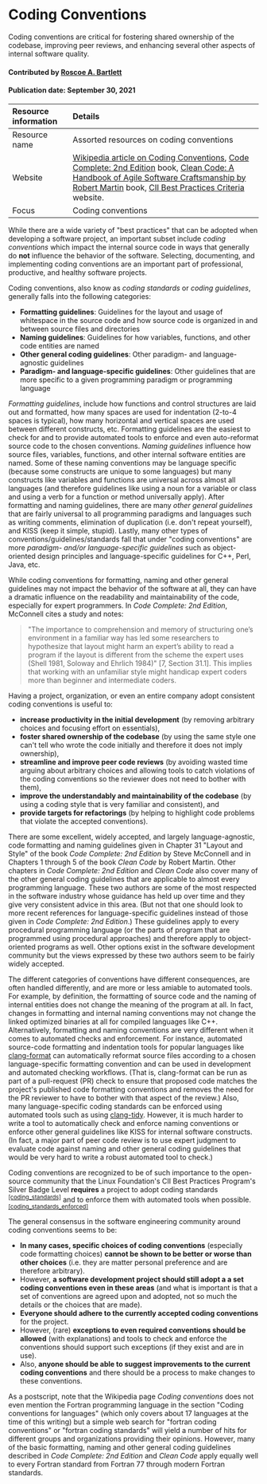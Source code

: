 # Coding Conventions

<!--deck text start-->
Coding conventions are critical for fostering shared ownership of the codebase, improving peer reviews, and enhancing several other aspects of internal software quality.
<!--deck text end-->

#### Contributed by [Roscoe A. Bartlett](https://github.com/bartlettroscoe)

#### Publication date: September 30, 2021

Resource information | Details 
:--- | :--- 
Resource name |  Assorted resources on coding conventions
Website  |  [Wikipedia article on Coding Conventions](https://en.wikipedia.org/wiki/Coding_conventions), [Code Complete: 2nd Edition](https://bssw.io/items/code-complete-a-practical-handbook-of-software-construction) book, [Clean Code: A Handbook of Agile Software Craftsmanship by Robert Martin](https://dl.acm.org/doi/10.5555/1388398) book, [CII Best Practices Criteria](https://bestpractices.coreinfrastructure.org/en/criteria) website.
Focus | Coding conventions

While there are a wide variety of "best practices" that can be adopted when developing a software project, an important subset include *coding conventions* which impact the internal source code in ways that generally do **not** influence the behavior of the software. Selecting, documenting, and implementing coding conventions are an important part of professional, productive, and healthy software projects.

Coding conventions, also know as *coding standards* or *coding guidelines*, generally falls into the following categories:

* **Formatting guidelines**: Guidelines for the layout and usage of whitespace in the source code and how source code is organized in and between source files and directories
* **Naming guidelines**: Guidelines for how variables, functions, and other code entities are named
* **Other general coding guidelines**: Other paradigm- and language-agnostic guidelines 
* **Paradigm- and language-specific guidelines**: Other guidelines that are more specific to a given programming paradigm or programming language

*Formatting guidelines*, include how functions and control structures are laid out and formatted, how many spaces are used for indentation (2-to-4 spaces is typical), how many horizontal and vertical spaces are used between different constructs, etc.
Formatting guidelines are the easiest to check for and to provide automated tools to enforce and even auto-reformat source code to the chosen conventions.
*Naming guidelines* influence how source files, variables, functions, and other internal software entities are named.
Some of these naming conventions may be language specific (because some constructs are unique to some languages) but many constructs like variables and functions are universal across almost all languages (and therefore guidelines like using a noun for a variable or class and using a verb for a function or method universally apply).
After formatting and naming guidelines, there are many *other general guidelines* that are fairly universal to all programming paradigms and languages such as writing comments, elimination of duplication (i.e. don't repeat yourself), and KISS (keep it simple, stupid).
Lastly, many other types of conventions/guidelines/standards fall that under "coding conventions" are more *paradigm- and/or language-specific guidelines* such as object-oriented design principles and language-specific guidelines for C++, Perl, Java, etc.

While coding conventions for formatting, naming and other general guidelines may not impact the behavior of the software at all, they can have a dramatic influence on the readability and maintainability of the code, especially for expert programmers.
In *Code Complete: 2nd Edition*, McConnell cites a study and notes:

> "The importance to comprehension and memory of structuring one’s environment in a familiar way
has led some researchers to hypothesize that layout might harm an expert’s ability to read a program
if the layout is different from the scheme the expert uses (Shell 1981, Soloway and Ehrlich 1984)"
[7, Section 31.1]. This implies that working with an unfamiliar style might handicap expert coders
more than beginner and intermediate coders.

Having a project, organization, or even an entire company adopt consistent coding conventions is useful to:

* **increase productivity in the initial development** (by removing arbitrary choices and focusing effort on essentials),
* **foster shared ownership of the codebase** (by using the same style one can't tell who wrote the code initially and therefore it does not imply ownership),
* **streamline and improve peer code reviews** (by avoiding wasted time arguing about arbitrary choices and allowing tools to catch violations of the coding conventions so the reviewer does not need to bother with them),
* **improve the understandably and maintainability of the codebase** (by using a coding style that is very familiar and consistent), and
* **provide targets for refactorings** (by helping to highlight code problems that violate the accepted conventions).

There are some excellent, widely accepted, and largely language-agnostic, code formatting and naming guidelines given in Chapter 31 "Layout and Style" of the book *Code Complete: 2nd Edition* by Steve McConnell and in Chapters 1 through 5 of the book *Clean Code* by Robert Martin.
Other chapters in *Code Complete: 2nd Edition* and *Clean Code* also cover many of the other general coding guidelines that are applicable to almost every programming language.
These two authors are some of the most respected in the software industry whose guidance has held up over time and they give very consistent advice in this area.
(But not that one should look to more recent references for language-specific guidelines instead of those given in *Code Complete: 2nd Edition*.)
These guidelines apply to every procedural programming language (or the parts of program that are programmed using procedural approaches) and therefore apply to object-oriented programs as well.
Other options exist in the software development community but the views expressed by these two authors seem to be fairly widely accepted.

The different categories of conventions have different consequences, are often handled differently, and are more or less amiable to automated tools.
For example, by definition, the formatting of source code and the naming of internal entities does not change the meaning of the program at all.
In fact, changes in formatting and internal naming conventions may not change the linked optimized binaries at all for compiled languages like C++.
Alternatively, formatting and naming conventions are very different when it comes to automated checks and enforcement.
For instance, automated source-code formatting and indentation tools for popular languages like [clang-format](https://clang.llvm.org/docs/ClangFormat.html) can automatically reformat source files according to a chosen language-specific formatting convention and can be used in development and automated checking workflows.
(That is, clang-format can be run as part of a pull-request (PR) check to ensure that proposed code matches the project's published code formatting conventions and removes the need for the PR reviewer  to have to bother with that aspect of the review.)
Also, many language-specific coding standards can be enforced using automated tools such as using [clang-tidy](https://clang.llvm.org/extra/clang-tidy/).
However, it is much harder to write a tool to automatically check and enforce naming conventions or enforce other general guidelines like KISS for internal software constructs.
(In fact, a major part of peer code review is to use expert judgment to evaluate code against naming and other general coding guidelines that would be very hard to write a robust automated tool to check.)

Coding conventions are recognized to be of such importance to the open-source community that the Linux Foundation's CII Best Practices Program's Silver Badge Level **requires** a project to adopt coding standards <sup>[[coding_standards]](https://bestpractices.coreinfrastructure.org/en/criteria?details=true&rationale=true#1.coding_standards)</sup> and to enforce them with automated tools when possible. <sup>[[coding_standards_enforced]](https://bestpractices.coreinfrastructure.org/en/criteria?details=true&rationale=true#1.coding_standards_enforced)</sup>

The general consensus in the software engineering community around coding conventions seems to be:

* **In many cases, specific choices of coding conventions** (especially code formatting choices) **cannot be shown to be better or worse than other choices** (i.e. they are matter personal preference and are therefore arbitrary).
* However, **a software development project should still adopt a a set coding conventions even in these areas** (and what is important is that a set of conventions are agreed upon and adopted, not so much the details or the choices that are made).
* **Everyone should adhere to the currently accepted coding conventions** for the project.
* However, (rare) **exceptions to even required conventions should be allowed** (with explanations) and tools to check and enforce the conventions should support such exceptions (if they exist and are in use). 
* Also, **anyone should be able to suggest improvements to the current coding conventions** and there should be a process to make changes to these conventions.

As a postscript, note that the Wikipedia page *Coding conventions* does not even mention the Fortran programming language in the section "Coding conventions for languages" (which only covers about 17 languages at the time of this writing) but a simple web search for "fortran coding conventions" or "fortran coding standards" will yield a number of hits for different groups and organizations providing their opinions.
However, many of the basic formatting, naming and other general coding guidelines described in *Code Complete: 2nd Edition* and *Clean Code* apply equally well to every Fortran standard from Fortran 77 through modern Fortran standards.

<!---
Publish: yes
Pinned: no
Topics: Software engineering, refactoring, design
RSS update: 2021-09-???
--->
